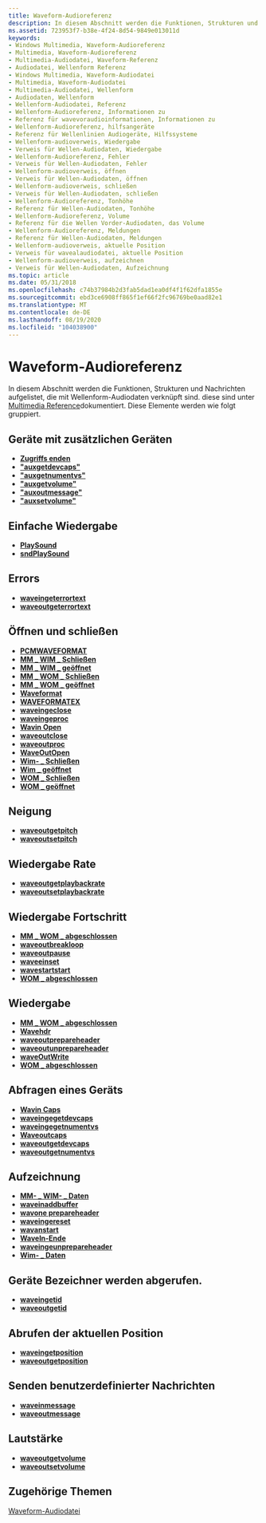 ```yaml
---
title: Waveform-Audioreferenz
description: In diesem Abschnitt werden die Funktionen, Strukturen und Nachrichten aufgelistet, die mit Wellenform-Audiodaten verknüpft sind. diese sind unter Multimedia Reference dokumentiert. Diese Elemente werden wie folgt gruppiert.
ms.assetid: 723953f7-b38e-4f24-8d54-9849e013011d
keywords:
- Windows Multimedia, Waveform-Audioreferenz
- Multimedia, Waveform-Audioreferenz
- Multimedia-Audiodatei, Waveform-Referenz
- Audiodatei, Wellenform Referenz
- Windows Multimedia, Waveform-Audiodatei
- Multimedia, Waveform-Audiodatei
- Multimedia-Audiodatei, Wellenform
- Audiodaten, Wellenform
- Wellenform-Audiodatei, Referenz
- Wellenform-Audioreferenz, Informationen zu
- Referenz für wavevoraudioinformationen, Informationen zu
- Wellenform-Audioreferenz, hilfsangeräte
- Referenz für Wellenlinien Audiogeräte, Hilfssysteme
- Wellenform-audioverweis, Wiedergabe
- Verweis für Wellen-Audiodaten, Wiedergabe
- Wellenform-Audioreferenz, Fehler
- Verweis für Wellen-Audiodaten, Fehler
- Wellenform-audioverweis, öffnen
- Verweis für Wellen-Audiodaten, öffnen
- Wellenform-audioverweis, schließen
- Verweis für Wellen-Audiodaten, schließen
- Wellenform-Audioreferenz, Tonhöhe
- Referenz für Wellen-Audiodaten, Tonhöhe
- Wellenform-Audioreferenz, Volume
- Referenz für die Wellen Vorder-Audiodaten, das Volume
- Wellenform-Audioreferenz, Meldungen
- Referenz für Wellen-Audiodaten, Meldungen
- Wellenform-audioverweis, aktuelle Position
- Verweis für wavealaudiodatei, aktuelle Position
- Wellenform-audioverweis, aufzeichnen
- Verweis für Wellen-Audiodaten, Aufzeichnung
ms.topic: article
ms.date: 05/31/2018
ms.openlocfilehash: c74b37984b2d3fab5dad1ea0df4f1f62dfa1855e
ms.sourcegitcommit: ebd3ce6908ff865f1ef66f2fc96769be0aad82e1
ms.translationtype: MT
ms.contentlocale: de-DE
ms.lasthandoff: 08/19/2020
ms.locfileid: "104038900"
---
```

# <a name="waveform-audio-reference"></a>Waveform-Audioreferenz

In diesem Abschnitt werden die Funktionen, Strukturen und Nachrichten aufgelistet, die mit Wellenform-Audiodaten verknüpft sind. diese sind unter [Multimedia Reference](multimedia-reference.md)dokumentiert. Diese Elemente werden wie folgt gruppiert.

## <a name="auxiliary-devices"></a>Geräte mit zusätzlichen Geräten

-   [**Zugriffs enden**](/windows/win32/api/mmeapi/ns-mmeapi-auxcaps)
-   [**"auxgetdevcaps"**](/windows/win32/api/mmeapi/nf-mmeapi-auxgetdevcaps)
-   [**"auxgetnumentvs"**](/windows/win32/api/mmeapi/nf-mmeapi-auxgetnumdevs)
-   [**"auxgetvolume"**](/windows/win32/api/mmeapi/nf-mmeapi-auxgetvolume)
-   [**"auxoutmessage"**](/windows/win32/api/mmeapi/nf-mmeapi-auxoutmessage)
-   [**"auxsetvolume"**](/windows/win32/api/mmeapi/nf-mmeapi-auxsetvolume)

## <a name="easy-playback"></a>Einfache Wiedergabe

-   [**PlaySound**](/previous-versions//dd743680(v=vs.85))
-   [**sndPlaySound**](/previous-versions//dd798676(v=vs.85))

## <a name="errors"></a>Errors

-   [**waveingeterrortext**](/windows/win32/api/mmeapi/nf-mmeapi-waveingeterrortext)
-   [**waveoutgeterrortext**](/windows/win32/api/mmeapi/nf-mmeapi-waveoutgeterrortext)

## <a name="opening-and-closing"></a>Öffnen und schließen

-   [**PCMWAVEFORMAT**](/windows/win32/api/mmreg/ns-mmreg-pcmwaveformat)
-   [**MM \_ WIM \_ Schließen**](mm-wim-close.md)
-   [**MM \_ WIM \_ geöffnet**](mm-wim-open.md)
-   [**MM \_ WOM \_ Schließen**](mm-wom-close.md)
-   [**MM \_ WOM \_ geöffnet**](mm-wom-open.md)
-   [**Waveformat**](/windows/win32/api/mmreg/ns-mmreg-waveformat)
-   [**WAVEFORMATEX**](/windows/win32/api/mmeapi/ns-mmeapi-waveformatex)
-   [**waveingeclose**](/windows/win32/api/mmeapi/nf-mmeapi-waveinclose)
-   [**waveingeproc**](/previous-versions//dd743849(v=vs.85))
-   [**Wavin Open**](/windows/win32/api/mmeapi/nf-mmeapi-waveinopen)
-   [**waveoutclose**](/windows/win32/api/mmeapi/nf-mmeapi-waveoutclose)
-   [**waveoutproc**](/previous-versions//dd743869(v=vs.85))
-   [**WaveOutOpen**](/windows/win32/api/mmeapi/nf-mmeapi-waveoutopen)
-   [**Wim- \_ Schließen**](wim-close.md)
-   [**Wim \_ geöffnet**](wim-open.md)
-   [**WOM \_ Schließen**](wom-close.md)
-   [**WOM \_ geöffnet**](wom-open.md)

## <a name="pitch"></a>Neigung

-   [**waveoutgetpitch**](/windows/win32/api/mmeapi/nf-mmeapi-waveoutgetpitch)
-   [**waveoutsetpitch**](/windows/win32/api/mmeapi/nf-mmeapi-waveoutsetpitch)

## <a name="playback-rate"></a>Wiedergabe Rate

-   [**waveoutgetplaybackrate**](/windows/win32/api/mmeapi/nf-mmeapi-waveoutgetplaybackrate)
-   [**waveoutsetplaybackrate**](/windows/win32/api/mmeapi/nf-mmeapi-waveoutsetplaybackrate)

## <a name="playback-progress"></a>Wiedergabe Fortschritt

-   [**MM \_ WOM \_ abgeschlossen**](mm-wom-done.md)
-   [**waveoutbreakloop**](/windows/win32/api/mmeapi/nf-mmeapi-waveoutbreakloop)
-   [**waveoutpause**](/windows/win32/api/mmeapi/nf-mmeapi-waveoutpause)
-   [**waveeinset**](/windows/win32/api/mmeapi/nf-mmeapi-waveoutreset)
-   [**wavestartstart**](/windows/win32/api/mmeapi/nf-mmeapi-waveoutrestart)
-   [**WOM \_ abgeschlossen**](wom-done.md)

## <a name="playing"></a>Wiedergabe

-   [**MM \_ WOM \_ abgeschlossen**](mm-wom-done.md)
-   [**Wavehdr**](/windows/win32/api/mmeapi/ns-mmeapi-wavehdr)
-   [**waveoutprepareheader**](/windows/win32/api/mmeapi/nf-mmeapi-waveoutprepareheader)
-   [**waveoutunprepareheader**](/windows/win32/api/mmeapi/nf-mmeapi-waveoutunprepareheader)
-   [**waveOutWrite**](/windows/win32/api/mmeapi/nf-mmeapi-waveoutwrite)
-   [**WOM \_ abgeschlossen**](wom-done.md)

## <a name="querying-a-device"></a>Abfragen eines Geräts

-   [**Wavin Caps**](/windows/win32/api/mmeapi/ns-mmeapi-waveincaps)
-   [**waveingegetdevcaps**](/windows/win32/api/mmeapi/nf-mmeapi-waveingetdevcaps)
-   [**waveingegetnumentvs**](/windows/win32/api/mmeapi/nf-mmeapi-waveingetnumdevs)
-   [**Waveoutcaps**](/windows/win32/api/mmeapi/ns-mmeapi-waveoutcaps)
-   [**waveoutgetdevcaps**](/windows/win32/api/mmeapi/nf-mmeapi-waveoutgetdevcaps)
-   [**waveoutgetnumentvs**](/windows/win32/api/mmeapi/nf-mmeapi-waveoutgetnumdevs)

## <a name="recording"></a>Aufzeichnung

-   [**MM- \_ WIM- \_ Daten**](mm-wim-data.md)
-   [**waveinaddbuffer**](/windows/win32/api/mmeapi/nf-mmeapi-waveinaddbuffer)
-   [**wavone prepareheader**](/windows/win32/api/mmeapi/nf-mmeapi-waveinprepareheader)
-   [**waveingereset**](/windows/win32/api/mmeapi/nf-mmeapi-waveinreset)
-   [**wavanstart**](/windows/win32/api/mmeapi/nf-mmeapi-waveinstart)
-   [**WaveIn-Ende**](/windows/win32/api/mmeapi/nf-mmeapi-waveinstop)
-   [**waveingeunprepareheader**](/windows/win32/api/mmeapi/nf-mmeapi-waveinunprepareheader)
-   [**Wim- \_ Daten**](wim-data.md)

## <a name="retrieving-device-identifiers"></a>Geräte Bezeichner werden abgerufen.

-   [**waveingetid**](/windows/win32/api/mmeapi/nf-mmeapi-waveingetid)
-   [**waveoutgetid**](/windows/win32/api/mmeapi/nf-mmeapi-waveoutgetid)

## <a name="retrieving-the-current-position"></a>Abrufen der aktuellen Position

-   [**waveingetposition**](/windows/win32/api/mmeapi/nf-mmeapi-waveingetposition)
-   [**waveoutgetposition**](/windows/win32/api/mmeapi/nf-mmeapi-waveoutgetposition)

## <a name="sending-custom-messages"></a>Senden benutzerdefinierter Nachrichten

-   [**waveinmessage**](/windows/win32/api/mmeapi/nf-mmeapi-waveinmessage)
-   [**waveoutmessage**](/windows/win32/api/mmeapi/nf-mmeapi-waveoutmessage)

## <a name="volume"></a>Lautstärke

-   [**waveoutgetvolume**](/windows/win32/api/mmeapi/nf-mmeapi-waveoutgetvolume)
-   [**waveoutsetvolume**](/windows/win32/api/mmeapi/nf-mmeapi-waveoutsetvolume)

## <a name="related-topics"></a>Zugehörige Themen

<dl> <dt>

[Waveform-Audiodatei](waveform-audio.md)
</dt> </dl>

 

 